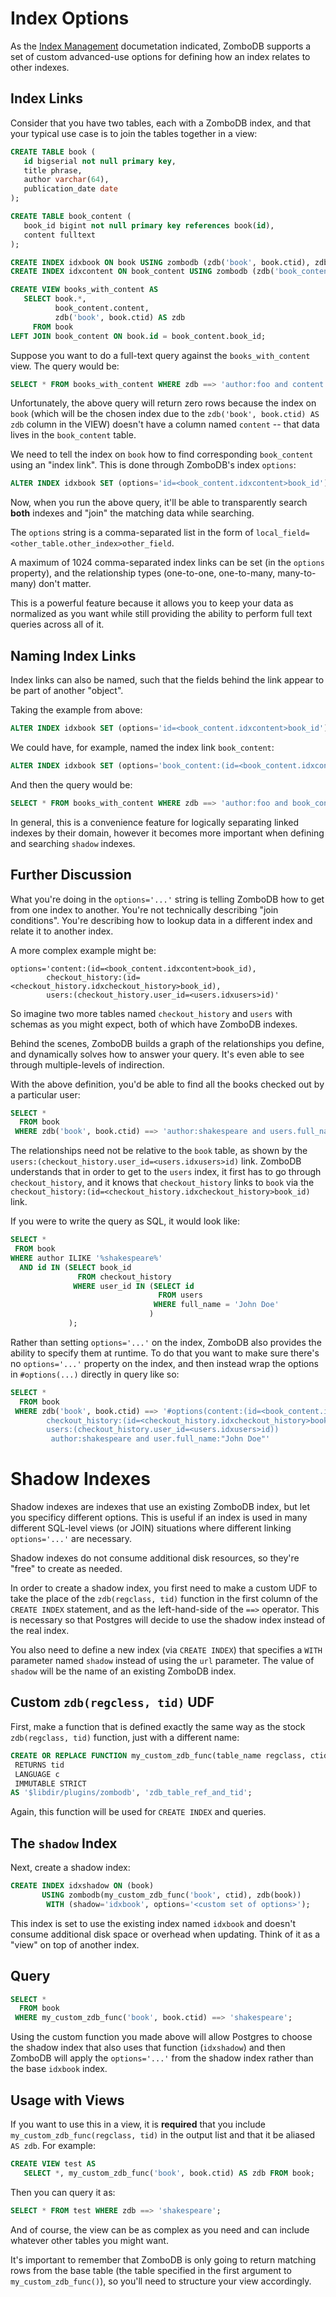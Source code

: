 # Index Options

As the [Index Management](INDEX-MANAGEMENT.md) documetation indicated, ZomboDB supports a set of custom advanced-use options for defining how an index relates to other indexes.


## Index Links

Consider that you have two tables, each with a ZomboDB index, and that your typical use case is to join the tables together in a view:

```sql
CREATE TABLE book (
   id bigserial not null primary key,
   title phrase,
   author varchar(64),
   publication_date date
);

CREATE TABLE book_content (
   book_id bigint not null primary key references book(id),
   content fulltext
);

CREATE INDEX idxbook ON book USING zombodb (zdb('book', book.ctid), zdb(book)) WITH (url='http://localhost:9200/');
CREATE INDEX idxcontent ON book_content USING zombodb (zdb('book_content', book_content.ctid), zdb(book_content)) WITH (url='http://localhost:9200/');

CREATE VIEW books_with_content AS 
   SELECT book.*, 
          book_content.content,
          zdb('book', book.ctid) AS zdb
     FROM book
LEFT JOIN book_content ON book.id = book_content.book_id;

```

Suppose you want to do a full-text query against the `books_with_content` view.  The query would be:

```sql
SELECT * FROM books_with_content WHERE zdb ==> 'author:foo and content:(beer w/3 wine w/30 cheese and food)';
```

Unfortunately, the above query will return zero rows because the index on `book` (which will be the chosen index due to the `zdb('book', book.ctid) AS zdb` column in the VIEW) doesn't have a column named `content` -- that data lives in the `book_content` table.

We need to tell the index on `book` how to find corresponding `book_content` using an "index link".  This is done through ZomboDB's index `options`:

```sql
ALTER INDEX idxbook SET (options='id=<book_content.idxcontent>book_id');
```

Now, when you run the above query, it'll be able to transparently search **both** indexes and "join" the matching data while searching.

The `options` string is a comma-separated list in the form of `local_field=<other_table.other_index>other_field`.

A maximum of 1024 comma-separated index links can be set (in the `options` property), and the relationship types (one-to-one, one-to-many, many-to-many) don't matter.

This is a powerful feature because it allows you to keep your data as normalized as you want while still providing the ability to perform full text queries across all of it.

## Naming Index Links

Index links can also be named, such that the fields behind the link appear to be part of another "object".

Taking the example from above:

```sql
ALTER INDEX idxbook SET (options='id=<book_content.idxcontent>book_id');
```

We could have, for example, named the index link `book_content`:

```sql
ALTER INDEX idxbook SET (options='book_content:(id=<book_content.idxcontent>book_id)');
```

And then the query would be:

```sql
SELECT * FROM books_with_content WHERE zdb ==> 'author:foo and book_content.content:(beer w/3 wine w/30 cheese and food)';
```

In general, this is a convenience feature for logically separating linked indexes by their domain, however it becomes more important when defining and searching `shadow` indexes.

## Further Discussion

What you're doing in the `options='...'` string is telling ZomboDB how to get from one index to another.  You're not technically describing "join conditions".  You're describing how to lookup data in a different index and relate it to another index.

A more complex example might be:  

```
options='content:(id=<book_content.idxcontent>book_id), 
        checkout_history:(id=<checkout_history.idxcheckout_history>book_id), 
        users:(checkout_history.user_id=<users.idxusers>id)'
```

So imagine two more tables named `checkout_history` and `users` with schemas as you might expect, both of which have ZomboDB indexes.

Behind the scenes, ZomboDB builds a graph of the relationships you define, and dynamically solves how to answer your query.  It's even able to see through multiple-levels of indirection.  

With the above definition, you'd be able to find all the books checked out by a particular user:  

```sql
SELECT * 
  FROM book 
 WHERE zdb('book', book.ctid) ==> 'author:shakespeare and users.full_name:"John Doe"'
```

The relationships need not be relative to the `book` table, as shown by the `users:(checkout_history.user_id=<users.idxusers>id)` link.  ZomboDB understands that in order to get to the `users` index, it first has to go through `checkout_history`, and it knows that `checkout_history` links to `book` via the `checkout_history:(id=<checkout_history.idxcheckout_history>book_id)` link.

If you were to write the query as SQL, it would look like:

```sql
SELECT * 
 FROM book 
WHERE author ILIKE '%shakespeare%' 
  AND id IN (SELECT book_id 
               FROM checkout_history 
              WHERE user_id IN (SELECT id 
                                 FROM users 
                                WHERE full_name = 'John Doe'
                               )
             );
```

Rather than setting `options='...'` on the index, ZomboDB also provides the ability to specify them at runtime.  To do that you want to make sure there's no `options='...'` property on the index, and then instead wrap the options in `#options(...)` directly in query like so:

```sql
SELECT * 
  FROM book 
 WHERE zdb('book', book.ctid) ==> '#options(content:(id=<book_content.idxcontent>book_id), 
        checkout_history:(id=<checkout_history.idxcheckout_history>book_id), 
        users:(checkout_history.user_id=<users.idxusers>id))
         author:shakespeare and user.full_name:"John Doe"'
```


# Shadow Indexes

Shadow indexes are indexes that use an existing ZomboDB index, but let you specificy different options.  This is useful if an index is used in many different SQL-level views (or JOIN) situations where different linking `options='...'` are necessary.

Shadow indexes do not consume additional disk resources, so they're "free" to create as needed.

In order to create a shadow index, you first need to make a custom UDF to take the place of the `zdb(regclass, tid)` function in the first column of the `CREATE INDEX` statement, and as the left-hand-side of the `==>` operator.  This is necessary so that Postgres will decide to use the shadow index instead of the real index.

You also need to define a new index (via `CREATE INDEX`) that specifies a `WITH` parameter named `shadow` instead of using the `url` parameter.  The value of `shadow` will be the name of an existing ZomboDB index.

## Custom `zdb(regcless, tid)` UDF

First, make a function that is defined exactly the same way as the stock `zdb(regclass, tid)` function, just with a different name:

```sql
CREATE OR REPLACE FUNCTION my_custom_zdb_func(table_name regclass, ctid tid)
 RETURNS tid
 LANGUAGE c
 IMMUTABLE STRICT
AS '$libdir/plugins/zombodb', 'zdb_table_ref_and_tid';
```

Again, this function will be used for `CREATE INDEX` and queries.

## The `shadow` Index

Next, create a shadow index:

```sql
CREATE INDEX idxshadow ON (book) 
       USING zombodb(my_custom_zdb_func('book', ctid), zdb(book)) 
        WITH (shadow='idxbook', options='<custom set of options>');
```

This index is set to use the existing index named `idxbook` and doesn't consume additional disk space or overhead when updating.  Think of it as a "view" on top of another index.

## Query 

```sql
SELECT * 
  FROM book 
 WHERE my_custom_zdb_func('book', book.ctid) ==> 'shakespeare';
```

Using the custom function you made above will allow Postgres to choose the shadow index that also uses that function (`idxshadow`) and then ZomboDB will apply the `options='...'` from the shadow index rather than the base `idxbook` index.

## Usage with Views

If you want to use this in a view, it is **required** that you include `my_custom_zdb_func(regclass, tid)` in the output list and that it be aliased `AS zdb`.  For example:

```sql
CREATE VIEW test AS 
   SELECT *, my_custom_zdb_func('book', book.ctid) AS zdb FROM book;
```

Then you can query it as:

```sql
SELECT * FROM test WHERE zdb ==> 'shakespeare';
```

And of course, the view can be as complex as you need and can include whatever other tables you might want.

It's important to remember that ZomboDB is only going to return matching rows from the base table (the table specified in the first argument to `my_custom_zdb_func()`), so you'll need to structure your view accordingly.
